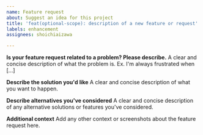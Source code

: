 ```yaml
---
name: Feature request
about: Suggest an idea for this project
title: 'feat(optional-scope): description of a new feature or request'
labels: enhancement
assignees: shoichiaizawa

---
```


**Is your feature request related to a problem? Please describe.**
A clear and concise description of what the problem is. Ex. I'm always frustrated when [...]

**Describe the solution you'd like**
A clear and concise description of what you want to happen.

**Describe alternatives you've considered**
A clear and concise description of any alternative solutions or features you've considered.

**Additional context**
Add any other context or screenshots about the feature request here.
